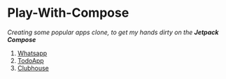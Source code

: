 # Play-With-Compose
*Creating some popular apps clone, to get my hands dirty on the **Jetpack Compose***  


1. [Whatsapp](WhatsappClone)
2. [TodoApp](TodoApp)
3. [Clubhouse](ClubhouseClone)
